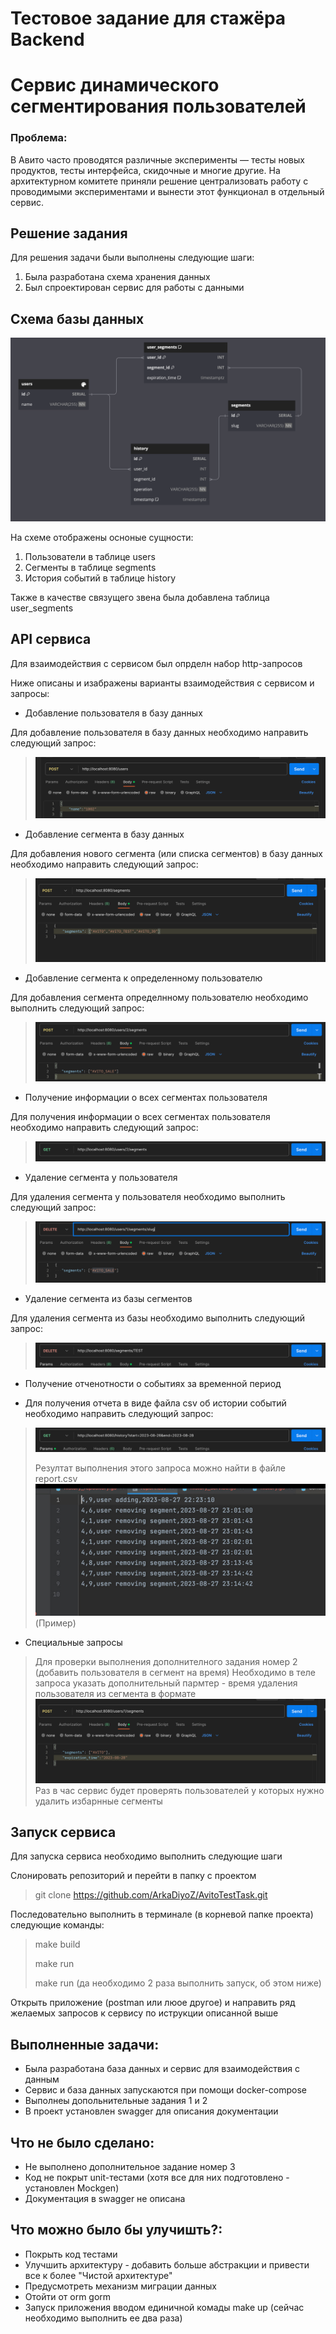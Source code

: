 # Тестовое задание для стажёра Backend
# Сервис динамического сегментирования пользователей

### Проблема:

В Авито часто проводятся различные эксперименты — тесты новых продуктов, тесты интерфейса, скидочные и многие другие.
На архитектурном комитете приняли решение централизовать работу с проводимыми экспериментами и вынести этот функционал в отдельный сервис.

## Решение задания

Для решения задачи были выполнены следующие шаги:
1. Была разработана схема хранения данных
2. Был спроектирован сервис для работы с данными

## Схема базы данных
![img.png](files/img.png)

На схеме отображены осноные сущности:
1. Пользователи в таблице users
2. Сегменты в таблице segments
3. История событий в таблице history

Также в качестве связущего звена была добавлена таблица user_segments

## API сервиса
Для взаимодействия с сервисом был опрделн набор http-запросов

Ниже описаны и изабражены варианты взаимодействия с сервисом и запросы:

- Добавление пользователя в базу данных

Для добавление пользователя в базу данных необходимо направить следующий запрос:
>![img_1.png](files/img_1.png)
- Добавление сегмента в базу данных

Для добавления нового сегмента (или списка сегментов) в базу данных необходимо направить следующий запрос:
>![img.png](files/img10.png)

- Добавление сегмента к определенному пользователю

Для добавления сегмента определнному пользователю необходимо выполнить следующий запрос:

>![img_3.png](files/img_3.png)

- Получение информации о всех сегментах пользователя

Для получения информации о всех сегментах пользователя необходимо направить следующий запрос:

> ![img_4.png](files/img_4.png)

* Удаление сегмента у пользователя

Для удаления сегмента у пользователя необходимо выполнить следующий запрос:

>![img_5.png](files/img_5.png)

* Удаление сегмента из базы сегментов

Для удаления сегмента из базы необходимо выполнить следующий запрос:

> ![img_6.png](files/img_6.png)

- Получение отченотности о событиях за временной период

* Для получения отчета в виде файла csv об истории событий необходимо направить следующий запрос:

> ![img_7.png](files/img_7.png)
> 
> Резултат выполнения этого запроса можно найти в файле report.csv
> ![img_8.png](files/img_8.png)
> (Пример)

* Специальные запросы
> 
> Для проверки выполнения дополнителного задания номер 2 (добавить пользователя в сегмент на время)
> Необходимо в теле запроса указать дополнительный пармтер - время удаления пользователя из сегмента в формате
> ![img_9.png](files/img_9.png)
> Раз в час сервис будет проверять пользователей у которых нужно удалить избарнные сегменты



## Запуск сервиса
Для запуска сервиса необходимо выполнить следующие шаги

Слонировать репозиторий и перейти в папку с проектом
>git clone https://github.com/ArkaDiyoZ/AvitoTestTask.git

Последовательно выполнить в терминале (в корневой папке проекта) следующие команды:
> make build
> 
> make run
> 
> make run (да необходимо 2 раза выполнить запуск, об этом ниже)

Открыть приложение (postman или люое другое) и направить ряд желаемых запросов к сервису по иструкции описанной выше

## Выполненные задачи:
- Была разработана база данных и сервис для взаимодействия с данным
- Сервис и база данных запускаются при помощи docker-compose
- Выполнеы допольнительные задания 1 и 2 
- В проект установлен swagger для описания документации

## Что не было сделано:
- Не выполнено дополнительное задание номер 3
- Код не покрыт unit-тестами (хотя все для них подготовлено - установлен Mockgen)
- Документация в swagger не описана

## Что можно было бы улучишть?:
- Покрыть код тестами
- Улучшить архитектуру - добавить больше абстракции и привести все к более "Чистой архитектуре"
- Предусмотреть механизм миграции данных
- Отойти от orm gorm
- Запуск приложения вводом единичной комады make up (сейчас необходимо выполнить ее два раза)